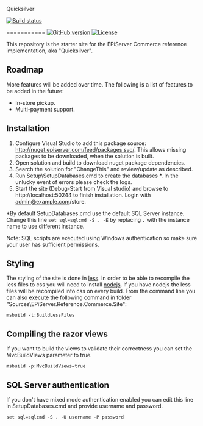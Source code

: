 ﻿Quicksilver

[![Build status](https://ci.appveyor.com/api/projects/status/amaqyvue14grc16t?svg=true)](https://ci.appveyor.com/project/brianweet/quicksilver)

===========
[![GitHub version](https://badge.fury.io/gh/episerver%2FQuicksilver.svg)](https://github.com/episerver/Quicksilver)
[![License](http://img.shields.io/:license-apache-blue.svg?style=flat-square)](http://www.apache.org/licenses/LICENSE-2.0.html)

This repository is the starter site for the EPiServer Commerce reference implementation, aka "Quicksilver".

Roadmap
-------------

More features will be added over time.
The following is a list of features to be added in the future:

* In-store pickup.
* Multi-payment support.

Installation
------------

1.  Configure Visual Studio to add this package source: http://nuget.episerver.com/feed/packages.svc/. This allows missing packages to be downloaded, when the solution is built.
2.  Open solution and build to download nuget package dependencies.
3.  Search the solution for "ChangeThis" and review/update as described.
4.  Run Setup\SetupDatabases.cmd to create the databases *. In the unlucky event of errors please check the logs.  
5.  Start the site (Debug-Start from Visual studio) and browse to http://localhost:50244 to finish installation. Login with admin@example.com/store.

*By default SetupDatabases.cmd use the default SQL Server instance. Change this line `set sql=sqlcmd -S . -E` by replacing `.` with the instance name to use different instance.

Note: SQL scripts are executed using Windows authentication so make sure your user has sufficient permissions.

Styling
-------

The styling of the site is done in [less](http://lesscss.org/). In order to be able to recompile the less files to css you will need to
install [nodejs](https://nodejs.org/). If you have nodejs the less files will be recompiled into css on every build. From the command line
you can also execute the following command in folder "Sources\EPiServer.Reference.Commerce.Site\":

```
msbuild -t:BuildLessFiles
```

Compiling the razor views
-------------------------

If you want to build the views to validate their correctness you can set the MvcBuildViews parameter to true.

```
msbuild -p:MvcBuildViews=true
```


SQL Server authentication
-------------------------

If you don't have mixed mode authentication enabled you can edit this line in SetupDatabases.cmd and provide username and password.

```
set sql=sqlcmd -S . -U username -P password
```